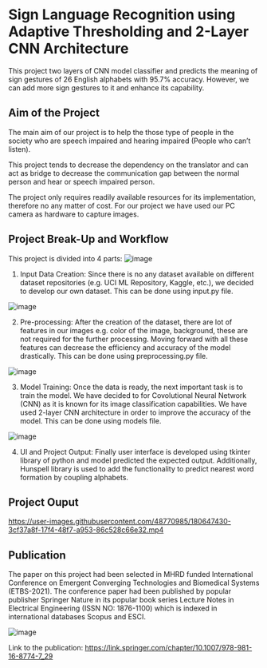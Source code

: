 
# Sign Language Recognition using Adaptive Thresholding and 2-Layer CNN Architecture
This project two layers of CNN model classifier and predicts the meaning of sign gestures of 26 English alphabets with 95.7% accuracy. However, we can add more sign gestures to it and enhance its capability.

## Aim of the Project
The main aim of our project is to help the those type of people in the society who are speech impaired and hearing impaired (People who can’t listen).


This project tends to decrease the dependency on the translator and can act as bridge to decrease the communication gap between the normal person and hear or speech impaired person.


The project only requires readily available resources for its implementation, therefore no any matter of cost. For our project we have used our PC camera as hardware to capture images.

## Project Break-Up and Workflow
This project is divided into 4 parts:
![image](https://user-images.githubusercontent.com/48770985/180646977-045157af-befa-4701-ada7-c1c8908a7222.png)

1. Input Data Creation: Since there is no any dataset available on different dataset repositories (e.g. UCI ML Repository, Kaggle, etc.), we decided to develop our own dataset. This can be done using input.py file.

![image](https://user-images.githubusercontent.com/48770985/202864330-69bc3926-0778-4325-8afb-fb9c217dbf6d.png)

2. Pre-processing: After the creation of the dataset, there are lot of features in our images e.g. color of the image, background, these are not required for the further processing. Moving forward with all these features can decrease the efficiency and accuracy of the model drastically. This can be done using preprocessing.py file.

![image](https://user-images.githubusercontent.com/48770985/202864381-aa5a2063-9d75-4495-8656-399949b6e9e7.png)

3. Model Training: Once the data is ready, the next important task is to train the model. We have decided to for Covolutional Neural Network (CNN) as it is known for its image classification capabilities. We have used 2-layer CNN architecture in order to improve the accuracy of the model. This can be done using models file.

![image](https://user-images.githubusercontent.com/48770985/180647049-3ddbba0c-3f2b-4ef5-87e5-338ccb675c4b.png)


4. UI and Project Output: Finally user interface is developed using tkinter library of python and model predicted the expected output. Additionally, Hunspell library is used to add the functionality to predict nearest word formation by coupling alphabets.

## Project Ouput

https://user-images.githubusercontent.com/48770985/180647430-3cf37a8f-17f4-48f7-a953-86c528c66e32.mp4

## Publication
The paper on this project had been selected in MHRD funded International Conference on Emergent Converging Technologies and Biomedical Systems (ETBS-2021). The conference paper had been published by popular publisher Springer Nature in its popular book series Lecture Notes in Electrical Engineering (ISSN NO: 1876-1100) which is indexed in international databases Scopus and ESCI.

![image](https://user-images.githubusercontent.com/48770985/180647142-b04edf82-8921-4cef-a75c-8b27ca607978.png)


Link to the publication: https://link.springer.com/chapter/10.1007/978-981-16-8774-7_29
